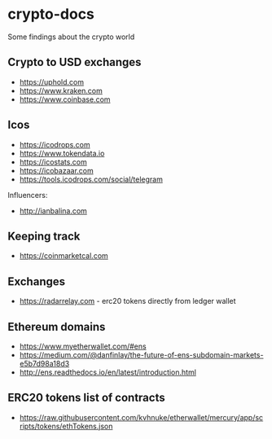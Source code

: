 # crypto-docs
Some findings about the crypto world

## Crypto to USD exchanges

* https://uphold.com
* https://www.kraken.com
* https://www.coinbase.com

## Icos 

* https://icodrops.com
* https://www.tokendata.io
* https://icostats.com
* https://icobazaar.com
* https://tools.icodrops.com/social/telegram

Influencers:

* http://ianbalina.com

## Keeping track 

* https://coinmarketcal.com

## Exchanges

* https://radarrelay.com - erc20 tokens directly from ledger wallet


## Ethereum domains

* https://www.myetherwallet.com/#ens
* https://medium.com/@danfinlay/the-future-of-ens-subdomain-markets-e5b7d98a18d3
* http://ens.readthedocs.io/en/latest/introduction.html

## ERC20 tokens list of contracts

* https://raw.githubusercontent.com/kvhnuke/etherwallet/mercury/app/scripts/tokens/ethTokens.json
